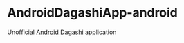 # AndroidDagashiApp-android

Unofficial [Android Dagashi](https://androiddagashi.github.io/) application

